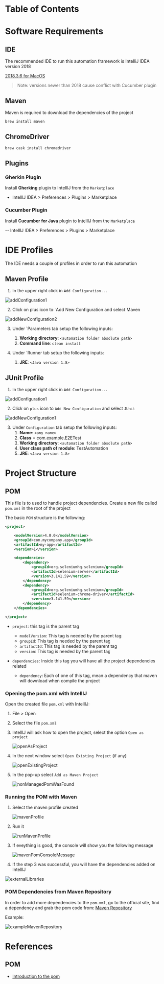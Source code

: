 # Table of Contents



# Software Requirements

## IDE
The recommended IDE to run this automation framework is IntelliJ IDEA version 2018

[2018.3.6 for MacOS](https://download.jetbrains.com/idea/ideaIC-2018.3.6.dmg)

> Note: versions newer than 2018 cause conflict with Cucumber plugin 

## Maven
Maven is required to download the dependencies of the project

```bash
brew install maven
```

## ChromeDriver

```bash
brew cask install chromedriver
```

## Plugins

### Gherkin Plugin
Install **Gherking** plugin to IntellIJ from the `Marketplace`

- IntellIJ IDEA > Preferences > Plugins > Marketplace

### Cucumber Plugin
Install **Cucumber for Java** plugin to IntellIJ from the `Marketplace`

-- IntellIJ IDEA > Preferences > Plugins > Marketplace


# IDE Profiles

The IDE needs a couple of profiles in order to run this automation

## Maven Profile

1. In the upper right click in `Add Configuration...`

![addConfiguration1](img/addConfiguration1.png)

2. Click on plus icon to `Add New Configuration and select Maven

![addNewConfiguration2](img/addNewConfiguration2.png)

3. Under `Parameters tab setup the following inputs:

	1. **Working directory**:  `<automation folder absolute path>`
	2. **Command line**:  `clean install`

4. Under `Runner tab setup the following inputs:
	1. **JRE**: `<Java version 1.8>`

## JUnit Profile

1. In the upper right click in `Add Configuration...`

![addConfiguration1](img/addConfiguration1.png)


2. Click on `plus` icon to `Add New Configuration` and select `JUnit`

![addNewConfiguration1](img/addNewConfiguration1.png)

3. Under `Configuration` tab setup the following inputs:
   1. **Name**: `<any name>`
   2. **Class** = com.example.E2ETest
   3. **Working directory**: `<automation folder absolute path>`
   4. **User class path of module**: TestAutomation
   5. **JRE**: `<Java version 1.8>`



# Project Structure

## POM

This file is to used to handle project dependencies. Create a new file called `pom.xml` in the root of the project

The basic `POM` structure is the following:

```xml
<project>

    <modelVersion>4.0.0</modelVersion>
    <groupId>com.mycompany.app</groupId>
    <artifactId>my-app</artifactId>
    <version>1</version>

    <dependencies>
        <dependency>
            <groupId>org.seleniumhq.selenium</groupId>
            <artifactId>selenium-server</artifactId>
            <version>3.141.59</version>
        </dependency>
        <dependency>
            <groupId>org.seleniumhq.selenium</groupId>
            <artifactId>selenium-chrome-driver</artifactId>
            <version>3.141.59</version>
        </dependency>
    </dependencies>

</project>
```

- `project`: this tag is the parent tag

  - `modelVersion`: This tag is needed by the parent tag
  - `groupId`: This tag is needed by the parent tag
  - `artifactId`: This tag is needed by the parent tag
  - `version`: This tag is needed by the parent tag

- `dependencies`: Inside this tag you will have all the project dependencies related

  - `dependency`: Each of one of this tag, mean a dependency that maven will download when compile the project

### Opening the pom.xml with IntellIJ

Open the created file `pom.xml` with IntellIJ:

1. File > Open

2. Select the file `pom.xml`

3. IntellIJ will ask how to open the project, select the option `Open as project`

   ![openAsProject](img/openAsProject.png)

4. In the next window select `Open Existing Project` (if any)

   ![openExistingProject](img/openExistingProject.png)

5. In the pop-up select `Add as Maven Project`

   ![nonManagedPomWasFound](img/nonManagedPomWasFound.png)


### Running the POM with Maven

1. Select the maven profile created

   ![mavenProfile](img/mavenProfile.png)

2. Run it

   ![runMavenProfile](img/runMavenProfile.png)

3. If eveything is good, the console will show you the following message

   ![mavenPomConsoleMessage](img/mavenPomConsoleMessage.png)

4. If the step 3 was successful, you will have the dependencies added on IntellIJ

![externalLibraries](img/externalLibraries.png)

### POM Dependencies from Maven Repository

In order to add more dependencies to the `pom.xml`, go to the official site, find a dependency and grab the pom code from: [Maven Repository](https://mvnrepository.com/)

Example:

![exampleMavenRepository](img/exampleMavenRepository.png)


# References

## POM

- [Introduction to the pom](https://maven.apache.org/guides/introduction/introduction-to-the-pom.html)